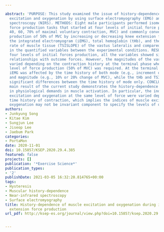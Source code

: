 ---
abstract: 'PURPOSE: This study examined the issue of history-dependence on muscle
  excitation and oxygenation by using surface electromyography (EMG) and near-infrared
  spectroscopy (NIRS). METHODS: Eight male participants performed isometric knee extension
  force production tasks that started at four levels of initial force production (30,
  40, 60, 70% of maximal voluntary contraction, MVC) and commonly converged to the
  production of 50% of MVC by increasing or decreasing knee extension forces. We quantified
  the integrated electromyogram (iEMG), total hemoglobin (tHb), and the desaturation
  rate of muscle tissue (TSISLOPE) of the vastus lateralis and compared the differences
  in the quantified variables between the experimental conditions. RESULTS: For the
  four levels of initial forces production, all the variables showed significant linear
  relationships with outcome forces. However, the magnitudes of the variables were
  varied depending on the contraction history at the terminal phase where the identical
  level of force production (50% of MVC) was required. At the terminal phase, the
  iEMG was affected by the time history of both mode (e.g., increment or decrement)
  and magnitude (e.g., 10% or 20% change of MVC), while the tHb and TSISLOPE showed
  significant differences between the time history of mode only. CONCLUSIONS: The
  main result of the current study demonstrates the history-dependence of the changes
  in physiological demands in muscle activation. In particular, the indices of muscle
  excitation and oxygenation at the same level of force were varied depending on the
  time history of contraction, which implies the indices of muscle excitation and
  oxygenation may not be invariant component to specify the levels of outcome forces.'
authors:
- Junkyung Song
- Kitae Kim
- Sungjun Lee
- Jiseop Lee
- Jaebum Park
categories:
- PortaMon
date: 2020-11-01
doi: 10.15857/KSEP.2020.29.4.385
featured: false
projects: []
publication: '*Exercise Science*'
publication_types:
- '2'
publishDate: 2021-03-05 16:32:20.814765+00:00
tags:
- Hysteresis
- Muscular history-dependence
- Near-infrared spectroscopy
- Surface electromyography
title: History-dependence of muscle excitation and oxygenation during isometric knee
  extension force production
url_pdf: http://ksep-es.org/journal/view.php?doi=10.15857/ksep.2020.29.4.385

---
